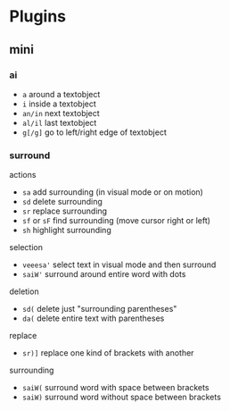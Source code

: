# Plugins

## mini

### ai

- `a` around a textobject
- `i` inside a textobject
- `an/in` next textobject
- `al/il` last textobject
- `g[/g]` go to left/right edge of textobject

### surround

actions
- `sa` add surrounding (in visual mode or on motion)
- `sd` delete surrounding
- `sr` replace surrounding
- `sf` or `sF` find surrounding (move cursor right or left)
- `sh` highlight surrounding

selection
- `veeesa'` select text in visual mode and then surround 
- `saiW'` surround around entire word with dots

deletion
- `sd(` delete just "surrounding parentheses"
- `da(` delete entire text with parentheses

replace
- `sr)]` replace one kind of brackets with another

surrounding
- `saiW(` surround word with space between brackets
- `saiW)` surround word without space between brackets


